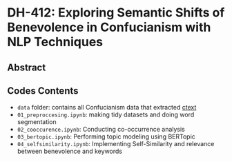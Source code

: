 # DH-412: Exploring Semantic Shifts of Benevolence in Confucianism with NLP Techniques

## Abstract

## Codes Contents
* `data` folder: contains all Confucianism data that extracted [ctext](https://ctext.org/)
* `01_preproccesing.ipynb`: making tidy datasets and doing word segmentation
* `02_cooccurence.ipynb`: Conducting co-occurrence analysis
* `03_bertopic.ipynb`: Performing topic modeling using BERTopic
* `04_selfsimilarity.ipynb`: Implementing Self-Similarity and relevance between benevolence and keywords
